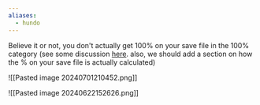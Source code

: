 ```yaml
---
aliases:
  - hundo
---
```

Believe it or not, you don't actually get 100% on your save file in the 100% category (see some discussion [here](https://discord.com/channels/313375426112389123/408694062862958592/628313685575729152). also, we should add a section on how the % on your save file is actually calculated)

![[Pasted image 20240701210452.png]]

![[Pasted image 20240622152626.png]]